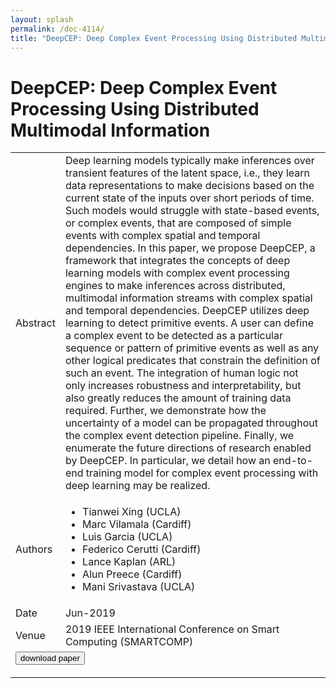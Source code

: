 ```yaml
---
layout: splash
permalink: /doc-4114/
title: "DeepCEP: Deep Complex Event Processing Using Distributed Multimodal Information"
---
```


# DeepCEP: Deep Complex Event Processing Using Distributed Multimodal Information

<table>
    <tbody>
    <tr>
        <td>Abstract</td>
        <td>Deep learning models typically make inferences over transient features of the latent space, i.e., they learn data representations to make decisions based on the current state of the inputs over short periods of time. Such models would struggle with state-based events, or complex events, that are composed of simple events with complex spatial and temporal dependencies. In this paper, we propose DeepCEP, a framework that integrates the concepts of deep learning models with complex event processing engines to make inferences across distributed, multimodal information streams with complex spatial and temporal dependencies. DeepCEP utilizes deep learning to detect primitive events. A user can define a complex event to be detected as a particular sequence or pattern of primitive events as well as any other logical predicates that constrain the definition of such an event. The integration of human logic not only increases robustness and interpretability, but also greatly reduces the amount of training data required. Further, we demonstrate how the uncertainty of a model can be propagated throughout the complex event detection pipeline. Finally, we enumerate the future directions of research enabled by DeepCEP. In particular, we detail how an end-to-end training model for complex event processing with deep learning may be realized.</td>
    </tr>
    <tr>
        <td>Authors</td>
        <td>
            <ul>
                <li>Tianwei Xing (UCLA)</li>
                <li>Marc Vilamala (Cardiff)</li>
                <li>Luis Garcia (UCLA)</li>
                <li>Federico Cerutti (Cardiff)</li>
                <li>Lance Kaplan (ARL)</li>
                <li>Alun Preece (Cardiff)</li>
                <li>Mani Srivastava (UCLA)</li>
            </ul>
        </td>
    </tr>
    <tr>
        <td>Date</td>
        <td>Jun-2019</td>
    </tr>
    <tr>
        <td>Venue</td>
        <td>2019 IEEE International Conference on Smart Computing (SMARTCOMP)</td>
    </tr>
        <tr>
            <td colspan="2">
                <form method="get" action="https://dais-ita.org/sites/default/files/3113.pdf">
                    <button type="submit">download paper</button>
                </form>
            </td>
        </tr>
    </tbody>
</table>
